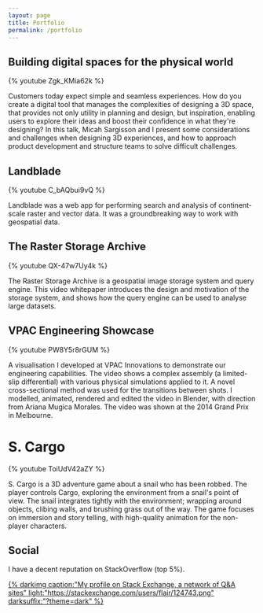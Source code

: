 ```yaml
---
layout: page
title: Portfolio
permalink: /portfolio
---
```


## Building digital spaces for the physical world

{% youtube Zgk_KMia62k %}

Customers today expect simple and seamless experiences. How do you create a digital tool that manages the complexities of designing a 3D space, that provides not only utility in planning and design, but inspiration, enabling users to explore their ideas and boost their confidence in what they're designing? In this talk, Micah Sargisson and I present some considerations and challenges when designing 3D experiences, and how to approach product development and structure teams to solve difficult challenges.


## Landblade

{% youtube C_bAQbui9vQ %}

Landblade was a web app for performing search and analysis of continent-scale raster and vector data. It was a groundbreaking way to work with geospatial data.


## The Raster Storage Archive

{% youtube QX-47w7Uy4k %}

The Raster Storage Archive is a geospatial image storage system and query engine. This video whitepaper introduces the design and motivation of the storage system, and shows how the query engine can be used to analyse large datasets.


## VPAC Engineering Showcase

{% youtube PW8Y5r8rGUM %}

A visualisation I developed at VPAC Innovations to demonstrate our engineering capabilities. The video shows a complex assembly (a limited-slip differential) with various physical simulations applied to it. A novel cross-sectional method was used for the transitions between shots. I modelled, animated, rendered and edited the video in Blender, with direction from Ariana Mugica Morales. The video was shown at the 2014 Grand Prix in Melbourne.


# S. Cargo

{% youtube ToiUdV42aZY %}

S. Cargo is a 3D adventure game about a snail who has been robbed. The player controls Cargo, exploring the environment from a snail's point of view. The snail integrates tightly with the environment; wrapping around objects, clibing walls, and brushing grass out of the way. The game focuses on immersion and story telling, with high-quality animation for the non-player characters.


## Social

I have a decent reputation on StackOverflow (top 5%).

[{% darkimg caption:"My profile on Stack Exchange, a network of Q&A sites" light:"https://stackexchange.com/users/flair/124743.png" darksuffix:"?theme=dark" %}](https://stackoverflow.com/users/320036/z0r)
